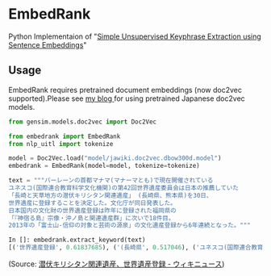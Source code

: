 # EmbedRank

Python Implementaion of "[Simple Unsupervised Keyphrase Extraction using Sentence Embeddings](https://arxiv.org/abs/1801.04470)"

## Usage

EmbedRank requires pretrained document embeddings (now doc2vec supported).Please see [my blog ](https://yag-ays.github.io/project/pretrained_doc2vec_wikipedia/) for using pretrained Japanese doc2vec models.

```py
from gensim.models.doc2vec import Doc2Vec

from embedrank import EmbedRank
from nlp_uitl import tokenize

model = Doc2Vec.load("model/jawiki.doc2vec.dbow300d.model")
embedrank = EmbedRank(model=model, tokenize=tokenize)

text = """バーレーンの首都マナマ(マナーマとも)で現在開催されている
ユネスコ(国際連合教育科学文化機関)の第42回世界遺産委員会は日本の推薦していた
「長崎と天草地方の潜伏キリシタン関連遺産」 (長崎県、熊本県)を30日、
世界遺産に登録することを決定した。文化庁が同日発表した。
日本国内の文化財の世界遺産登録は昨年に登録された福岡県の
「『神宿る島』宗像・沖ノ島と関連遺産群」に次いで18件目。
2013年の「富士山-信仰の対象と芸術の源泉」の文化遺産登録から6年連続となった。"""
```

```py
In []: embedrank.extract_keyword(text)
[('世界遺産登録', 0.61837685), ('(長崎県', 0.517046), ('ユネスコ(国際連合教育科学文化機関)', 0.5726031), ('潜伏キリシタン関連遺産', 0.544827), ('首都マナマ(マナーマ', 0.4898381)]

```

(Source: [潜伏キリシタン関連遺産、世界遺産登録 \- ウィキニュース](https://ja.wikinews.org/wiki/%E6%BD%9C%E4%BC%8F%E3%82%AD%E3%83%AA%E3%82%B7%E3%82%BF%E3%83%B3%E9%96%A2%E9%80%A3%E9%81%BA%E7%94%A3%E3%80%81%E4%B8%96%E7%95%8C%E9%81%BA%E7%94%A3%E7%99%BB%E9%8C%B2))
